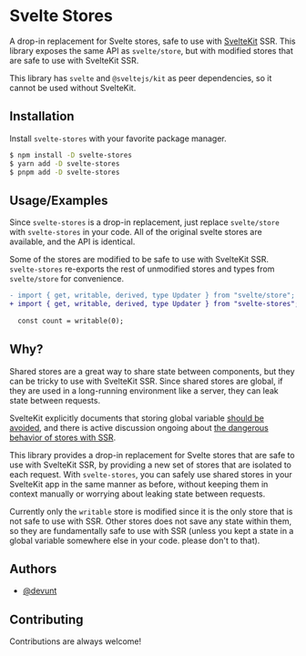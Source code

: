 # Svelte Stores

A drop-in replacement for Svelte stores, safe to use with [SvelteKit](https://kit.svelte.dev/) SSR.
This library exposes the same API as `svelte/store`, but with modified stores that are safe to use with SvelteKit SSR.

This library has `svelte` and `@sveltejs/kit` as peer dependencies, so it cannot be used without SvelteKit.


## Installation

Install `svelte-stores` with your favorite package manager.

```bash
$ npm install -D svelte-stores
$ yarn add -D svelte-stores
$ pnpm add -D svelte-stores
```


## Usage/Examples

Since `svelte-stores` is a drop-in replacement, just replace `svelte/store` with `svelte-stores` in your code.
All of the original svelte stores are available, and the API is identical.

Some of the stores are modified to be safe to use with SvelteKit SSR.
`svelte-stores` re-exports the rest of unmodified stores and types from `svelte/store` for convenience.

```diff
- import { get, writable, derived, type Updater } from "svelte/store";
+ import { get, writable, derived, type Updater } from "svelte-stores";
  
  const count = writable(0);
```


## Why?
Shared stores are a great way to share state between components, but they can be tricky to use with SvelteKit SSR.
Since shared stores are global, if they are used in a long-running environment like a server, they can leak state between requests. 

SvelteKit explicitly documents that storing global variable [should be avoided](https://kit.svelte.dev/docs/state-management#avoid-shared-state-on-the-server), and there is active discussion ongoing about [the dangerous behavior of stores with SSR](https://github.com/sveltejs/kit/discussions/4339).

This library provides a drop-in replacement for Svelte stores that are safe to use with SvelteKit SSR, by providing a new set of stores that are isolated to each request.
With `svelte-stores`, you can safely use shared stores in your SvelteKit app in the same manner as before, without keeping them in context manually or worrying about leaking state between requests.

Currently only the `writable` store is modified since it is the only store that is not safe to use with SSR. Other stores does not save any state within them, so they are fundamentally safe to use with SSR (unless you kept a state in a global variable somewhere else in your code. please don't to that).


## Authors

- [@devunt](https://github.com/devunt)


## Contributing

Contributions are always welcome!
